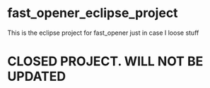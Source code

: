 # fast_opener_eclipse_project

This is the eclipse project for fast_opener just in case I loose stuff

# CLOSED PROJECT. WILL NOT BE UPDATED
